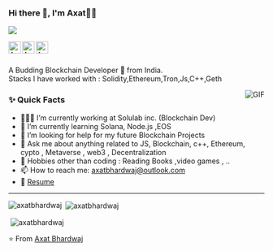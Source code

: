 ### Hi there 👋, I'm Axat👨‍💻
![](https://komarev.com/ghpvc/?username=axatbhardwaj&color=green)
<br/>

<a href="https://www.dropbox.com/s/xp8u7mm8hpzxd9q/axat_bhardwaj.pdf?dl=0">
<img align="left" alt="Axat's Resume" width="24px"  src="https://img.icons8.com/fluency/48/000000/open-resume.png"/>
</a>

<a href="https://www.linkedin.com/in/axatbhardwaj/">
<img align="left" alt="Axat's Linkedin" width="24px"  src="https://img.icons8.com/fluency/48/000000/linkedin.png"/>
</a>
<a href="mailto:axatbhardwaj@outlook.com">
  <img align="left" alt="Axat's Email" width="24px" src="https://img.icons8.com/fluency/48/000000/microsoft-outlook-2019.png" />
</a>


<br />
<br/>

<p>
A Budding Blockchain Developer 🚀 from India.
<br/>
Stacks I have worked with : Solidity,Ethereum,Tron,Js,C++,Geth
<br/> 
</p>

  <img align="right" alt="GIF" src="https://media.giphy.com/media/MC6eSuC3yypCU/giphy.gif" />
  
### ✨ Quick Facts

- 👨🏽‍💻 I’m currently working at Solulab inc. (Blockchain Dev)
- 🌱 I’m currently learning Solana, Node.js ,EOS
- 🤔 I’m looking for help for my future Blockchain Projects
- 💬 Ask me about anything related to JS, Blockchain, c++, Ethereum, cypto , Metaverse , web3 , Decentralization
- 🎿 Hobbies other than coding : Reading Books ,video games , ..
- 📫 How to reach me: axatbhardwaj@outlook.com
- 📝 [Resume](https://www.dropbox.com/s/xp8u7mm8hpzxd9q/axat_bhardwaj.pdf?dl=0)

<hr/>

<p><img align="left" src="https://github-readme-stats.vercel.app/api/top-langs?username=axatbhardwaj&show_icons=true&locale=en&layout=compact&theme=merko" alt="axatbhardwaj" /></p>

<p>&nbsp;<img align="center" src="https://github-readme-stats.vercel.app/api?username=axatbhardwaj&show_icons=true&locale=en&theme=merko" alt="axatbhardwaj" /></p>

<p>&nbsp;<img align="center" src="https://github-readme-streak-stats.herokuapp.com/?user=axatbhardwaj&theme=merko" alt="axatbhardwaj" /></p>

⭐️ From [Axat Bhardwaj](https://github.com/axatbhardwaj)




<!--
**axatbhardwaj/axatbhardwaj** is a ✨ _special_ ✨ repository because its `README.md` (this file) appears on your GitHub profile.

Here are some ideas to get you started:

- 🔭 I’m currently working on ...
- 
- 👯 I’m looking to collaborate on ...
- 🤔 I’m looking for help with ...

chartreuse-dark
- 
- 😄 Pronouns: ...
- ⚡ Fun fact: ...
-->

